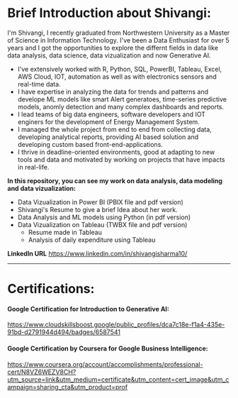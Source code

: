 # Brief Introduction about Shivangi:
I'm Shivangi, I recently graduated from Northwestern University as a Master of Science in Information Technology. I've been a Data Enthusiast for over 5 years and I got the opportunities to explore the differnt fields in data like data analysis, data science, data vizualization and now Generative AI.
- I've extensively worked with R, Python, SQL, PowerBI, Tableau, Excel, AWS Cloud, IOT, automation as well as with electronics sensors and real-time data.
- I have expertise in analyzing the data for trends and patterns and develope ML models like smart Alert generatoes, time-series predictive models, anomly detection and many complex dashboards and reports.
- I lead teams of big data engineers, software developers and IOT enginers for the development of Energy Management System.
- I managed the whole project from end to end from collecting data, developing analytical reports, providing AI based solution and developing custom based front-end-applications.
- I thrive in deadline-oriented environments, good at adapting to new tools and data and motivated by working on projects that have impacts in real-life.

**In this repository, you can see my work on data analysis, data modeling and data vizualization:**
- Data Vizualization in Power BI (PBIX file and pdf version)
- Shivangi's Resume to give a brief Idea about her work.
- Data Analysis and ML models using Python (in pdf version)
- Data Vizualization on Tableau (TWBX file and pdf version)
  - Resume made in Tableau     
  - Analysis of daily expenditure using Tableau

**LinkedIn URL**
https://www.linkedin.com/in/shivangisharma10/

---

# Certifications:

#### Google Certification for Introduction to Generative AI:

https://www.cloudskillsboost.google/public_profiles/dca7c18e-f1a4-435e-91bd-d2791944d494/badges/6587541

#### Google Certification by Coursera for Google Business Intelligence:

https://www.coursera.org/account/accomplishments/professional-cert/N8VZ6WEZV8CH?utm_source=link&utm_medium=certificate&utm_content=cert_image&utm_campaign=sharing_cta&utm_product=prof
